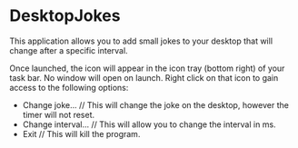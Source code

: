 # DesktopJokes
This application allows you to add small jokes to your desktop that will change after a specific interval.

Once launched, the icon will appear in the icon tray (bottom right) of your task bar. No window will open on launch. Right click on that icon to gain access to the following options:

- Change joke... // This will change the joke on the desktop, however the timer will not reset.
- Change interval... // This will allow you to change the interval in ms.
- Exit // This will kill the program.
